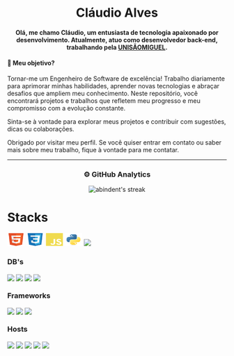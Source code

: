 <h1 align="center">Cláudio Alves</h1></h1>

<h4 align="center">Olá, me chamo Cláudio, um entusiasta de tecnologia apaixonado por desenvolvimento. Atualmente, atuo como desenvolvedor back-end, trabalhando pela <a href="https://github.com/UNISAOMIGUEL">UNISÃOMIGUEL</a>.</h4>

<h4>🎯 Meu objetivo?</h4>
<p>Tornar-me um Engenheiro de Software de excelência! Trabalho diariamente para aprimorar minhas habilidades, aprender novas tecnologias e abraçar desafios que ampliem meu conhecimento. Neste repositório, você encontrará projetos e trabalhos que refletem meu progresso e meu compromisso com a evolução constante.</p>


Sinta-se à vontade para explorar meus projetos e contribuir com sugestões, dicas ou colaborações.

Obrigado por visitar meu perfil. Se você quiser entrar em contato ou saber mais sobre meu trabalho, fique à vontade para me contatar.

----

<h3 align="center">⚙️  GitHub Analytics</h3>

<div display="flex" align="center">
  <img alt="abindent's streak" src="https://github-readme-streak-stats.herokuapp.com?user=claudioavgo&theme=radical&locale=pt-br"/>
</div>

# Stacks
<div style="flex">
  <img  height="30" width="40" src="https://raw.githubusercontent.com/devicons/devicon/master/icons/html5/html5-original.svg">
  <img height="30" width="40" src="https://raw.githubusercontent.com/devicons/devicon/master/icons/css3/css3-original.svg">
  <img alt="Rafa-Js" height="30" width="40" src="https://raw.githubusercontent.com/devicons/devicon/master/icons/javascript/javascript-plain.svg">
  <img height="30" width="40" src="https://raw.githubusercontent.com/devicons/devicon/master/icons/python/python-original.svg">
  <img src="https://img.shields.io/badge/c-%2300599C.svg?style=for-the-badge&logo=c&logoColor=white">
</div>

### DB's
<div style="flex">
<img align="center" src="https://img.shields.io/badge/postgres-%23316192.svg?style=for-the-badge&logo=postgresql&logoColor=white)https://img.shields.io/badge/postgres-%23316192.svg?style=for-the-badge&logo=postgresql&logoColor=white">
<img align="center" src="https://img.shields.io/badge/MongoDB-%234ea94b.svg?style=for-the-badge&logo=mongodb&logoColor=white">
<img align="center" src="https://img.shields.io/badge/mysql-%2300f.svg?style=for-the-badge&logo=mysql&logoColor=white">
<img align="center" src="https://img.shields.io/badge/Supabase-3ECF8E?style=for-the-badge&logo=supabase&logoColor=white">
</div>

### Frameworks
<div style="flex">
  <img align="center" src="https://img.shields.io/badge/django-%23092E20.svg?style=for-the-badge&logo=django&logoColor=white">
  <img align="center" src="https://img.shields.io/badge/FastAPI-005571?style=for-the-badge&logo=fastapi">
  <img align="center" src="https://img.shields.io/badge/flask-%23000.svg?style=for-the-badge&logo=flask&logoColor=white">
</div>

### Hosts
<div style="flex">
  <img align="center" src="https://img.shields.io/badge/azure-%230072C6.svg?style=for-the-badge&logo=microsoftazure&logoColor=white">
  <img align="center" src="https://img.shields.io/badge/firebase-%23039BE5.svg?style=for-the-badge&logo=firebase">
  <img align="center" src="https://img.shields.io/badge/GoogleCloud-%234285F4.svg?style=for-the-badge&logo=google-cloud&logoColor=white">
  <img align="center" src="https://img.shields.io/badge/ovh-%23123F6D.svg?style=for-the-badge&logo=ovh&logoColor=#123F6D">
  <img align="center" src="https://img.shields.io/badge/vercel-%23000000.svg?style=for-the-badge&logo=vercel&logoColor=white">
</div>
